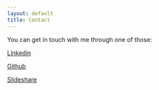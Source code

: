 ```yaml
---
layout: default
title: Contact
---
```


You can get in touch with me through one of those:

<i class="fa fa-linkedin"></i> 	[Linkedin](http://www.linkedin.com/in/fconil)


<i class="fa fa-github"></i>	[Github](https://github.com/frconil)

<i class="fa fa-slideshare"></i> [Slideshare](http://www.slideshare.net/fconil)
